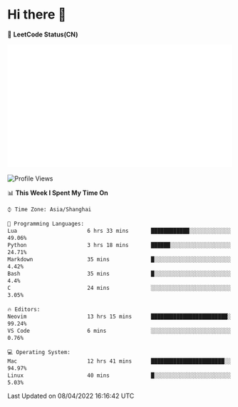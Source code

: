 # Hi there 👋

📝 **LeetCode Status(CN)**

![wsmbsbbz's LeetCode status](https://github.com/wsmbsbbz/wsmbsbbz/blob/main/status.svg)

<!--
**wsmbsbbz/wsmbsbbz** is a ✨ _special_ ✨ repository because its `README.md` (this file) appears on your GitHub profile.

Here are some ideas to get you started:

- 🔭 I’m currently working on ...
- 🌱 I’m currently learning ...
- 👯 I’m looking to collaborate on ...
- 🤔 I’m looking for help with ...
- 💬 Ask me about ...
- 📫 How to reach me: ...
- 😄 Pronouns: ...
- ⚡ Fun fact: ...
-->
<!--START_SECTION:waka-->
![Profile Views](http://img.shields.io/badge/Profile%20Views-0-blue)

📊 **This Week I Spent My Time On** 

```text
⌚︎ Time Zone: Asia/Shanghai

💬 Programming Languages: 
Lua                      6 hrs 33 mins       ████████████░░░░░░░░░░░░░   49.06% 
Python                   3 hrs 18 mins       ██████░░░░░░░░░░░░░░░░░░░   24.71% 
Markdown                 35 mins             █░░░░░░░░░░░░░░░░░░░░░░░░   4.42% 
Bash                     35 mins             █░░░░░░░░░░░░░░░░░░░░░░░░   4.4% 
C                        24 mins             ░░░░░░░░░░░░░░░░░░░░░░░░░   3.05%

🔥 Editors: 
Neovim                   13 hrs 15 mins      ████████████████████████░   99.24% 
VS Code                  6 mins              ░░░░░░░░░░░░░░░░░░░░░░░░░   0.76%

💻 Operating System: 
Mac                      12 hrs 41 mins      ███████████████████████░░   94.97% 
Linux                    40 mins             █░░░░░░░░░░░░░░░░░░░░░░░░   5.03%

```


 Last Updated on 08/04/2022 16:16:42 UTC
<!--END_SECTION:waka-->
